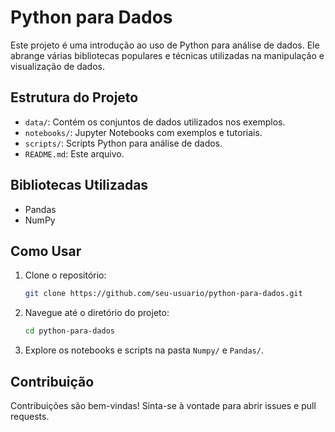 # Python para Dados

Este projeto é uma introdução ao uso de Python para análise de dados. Ele abrange várias bibliotecas populares e técnicas utilizadas na manipulação e visualização de dados.

## Estrutura do Projeto

- `data/`: Contém os conjuntos de dados utilizados nos exemplos.
- `notebooks/`: Jupyter Notebooks com exemplos e tutoriais.
- `scripts/`: Scripts Python para análise de dados.
- `README.md`: Este arquivo.

## Bibliotecas Utilizadas

- Pandas
- NumPy

## Como Usar

1. Clone o repositório:
    ```bash
    git clone https://github.com/seu-usuario/python-para-dados.git
    ```
2. Navegue até o diretório do projeto:
    ```bash
    cd python-para-dados
    ```
4. Explore os notebooks e scripts na pasta `Numpy/` e `Pandas/`.

## Contribuição

Contribuições são bem-vindas! Sinta-se à vontade para abrir issues e pull requests.
